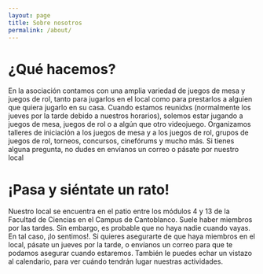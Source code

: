 ```yaml
---
layout: page
title: Sobre nosotros
permalink: /about/
---
```


# ¿Qué hacemos?
En la asociación contamos con una amplia variedad de juegos de mesa y juegos de rol, tanto para jugarlos en el local como para prestarlos a alguien que quiera jugarlo en su casa. Cuando estamos reunidxs (normalmente los jueves por la tarde debido a nuestros horarios), solemos estar jugando a juegos de mesa, juegos de rol o a algún que otro videojuego. Organizamos talleres de iniciación a los juegos de mesa y a los juegos de rol, grupos de juegos de rol, torneos, concursos, cinefórums y mucho más. Si tienes alguna pregunta, no dudes en envíanos un correo o pásate por nuestro local

# ¡Pasa y siéntate un rato! 
Nuestro local se encuentra en el patio entre los módulos 4 y 13 de la Facultad de Ciencias en el Campus de Cantoblanco. Suele haber miembros por las tardes. Sin embargo, es probable que no haya nadie cuando vayas. En tal caso, ¡lo sentimos!. Si quieres asegurarte de que haya miembros en el local, pásate un jueves por la tarde, o envíanos un correo para que te podamos asegurar cuando estaremos. También le puedes echar un vistazo al calendario, para ver cuándo tendrán lugar nuestras actividades.

